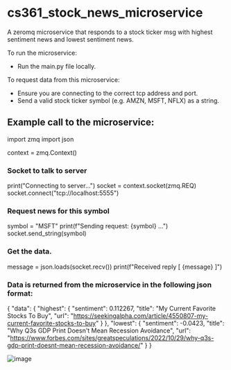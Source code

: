 # cs361_stock_news_microservice
A zeromq microservice that responds to a stock ticker msg with highest sentiment news and lowest sentiment news.

To run the microservice:
- Run the main.py file locally.

To request data from this microservice:
- Ensure you are connecting to the correct tcp address and port. 
- Send a valid stock ticker symbol (e.g. AMZN, MSFT, NFLX) as a string.


## Example call to the microservice:

import zmq
import json

context = zmq.Context()

###  Socket to talk to server
print("Connecting to server…")
socket = context.socket(zmq.REQ)
socket.connect("tcp://localhost:5555")

### Request news for this symbol
symbol = "MSFT"
print(f"Sending request: {symbol} …")
socket.send_string(symbol)

###  Get the data.
message = json.loads(socket.recv())
print(f"Received reply [ {message} ]")


### Data is returned from the microservice in the following json format:

{
    "data": {
        "highest": {
            "sentiment": 0.112267,
            "title": "My Current Favorite Stocks To Buy",
            "url": "https://seekingalpha.com/article/4550807-my-current-favorite-stocks-to-buy"
        }
    },
    "lowest": {
        "sentiment": -0.0423,
        "title": "Why Q3s GDP Print Doesn't Mean Recession Avoidance",
        "url": "https://www.forbes.com/sites/greatspeculations/2022/10/29/why-q3s-gdp-print-doesnt-mean-recession-avoidance/"
    }
}

![image](https://user-images.githubusercontent.com/12983146/198868935-a22d832e-2c35-4321-b260-15ee389dcb6f.png)

